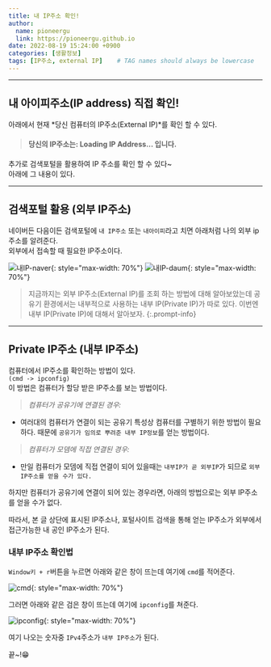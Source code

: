 ```yaml
---
title: 내 IP주소 확인!
author:
  name: pioneergu
  link: https://pioneergu.github.io
date: 2022-08-19 15:24:00 +0900
categories: [생활정보]
tags: [IP주소, external IP]    # TAG names should always be lowercase
---
```


---
## **내 아이피주소(IP address) 직접 확인!**

아래에서 현재 *당신 컴퓨터의 IP주소(External IP)*를 확인 할 수 있다.  
<script>
    import("https://api.ipify.org?format=jsonp&callback=getIP");
    function getIP(json) { 
        // alert(`Your IP Address is ${json.ip}`) 
        document.getElementById("ip").innerHTML = json.ip;
        }
</script>

<h4>
<blockquote class="prompt-tip">
  당신의 IP주소는: <span id="ip" class="orange">Loading IP Address...</span> 입니다.
</blockquote>
</h4>

추가로 검색포털을 활용하여 IP 주소를 확인 할 수 있다~  
아래에 그 내용이 있다.

---
## **검색포털 활용 (외부 IP주소)**

네이버든 다음이든 검색포털에 `내 IP주소` 또는 `내아이피`라고 치면 아래처럼 나의 외부 ip주소를 알려준다.  
외부에서 접속할 때 필요한 IP주소이다.  

![내IP-naver][내IP-naver]{: style="max-width: 70%"}
![내IP-daum][내IP-daum]{: style="max-width: 70%"}

> 지금까지는 외부 IP주소(External IP)를 조회 하는 방법에 대해 알아보았는데 공유기 환경에서는 내부적으로 사용하는 내부 IP(Private IP)가 따로 있다.
> 이번엔 내부 IP(Private IP)에 대해서 알아보자.
{:.prompt-info}

---

## **Private IP주소 (내부 IP주소)**

컴퓨터에서 IP주소를 확인하는 방법이 있다.  
`(cmd -> ipconfig)`  
이 방법은 컴퓨터가 할당 받은 IP주소를 보는 방법이다.
> *컴퓨터가 공유기에 연결된 경우:*  
  - 여러대의 컴퓨터가 연결이 되는 공유기 특성상 컴퓨터를 구별하기 위한 방법이 필요하다.  때문에 `공유기가 임의로 뿌려준 내부 IP정보`를 얻는 방법이다.  


> *컴퓨터가 모뎀에 직접 연결된 경우:*  
  - 만일 컴퓨터가 모뎀에 직접 연결이 되어 있을때는 `내부IP가 곧 외부IP`가 되므로 `외부 IP주소를 얻을 수가 있다.`

하지만 컴퓨터가 공유기에 연결이 되어 있는 경우라면, 아래의 방법으로는 외부 IP주소를 얻을 수가 없다.  

따라서, 본 글 상단에 표시된 IP주소나, 포털사이트 검색을 통해 얻는 IP주소가 외부에서 접근가능한 내 공인 IP주소가 된다.

### **내부 IP주소 확인법**
`Window키 + r`버튼을 누르면 아래와 같은 창이 뜨는데 여기에 `cmd`를 적어준다.

![cmd][cmd]{: style="max-width: 70%"}

그러면 아래와 같은 검은 창이 뜨는데 여기에 `ipconfig`를 쳐준다.

![ipconfig][ipconfig]{: style="max-width: 70%"}

여기 나오는 숫자중 `IPv4`주소가 `내부 IP주소`가 된다.

끝~!😁


[내IP-naver]: https://dsm01pap007files.storage.live.com/y4m0sqhvVR1HVFclQ4EyoEYriUvgWqlMFC-6sxHu7Y3O9RyZEW_2r2zVPn6a_rlA32iUpmwMM5esaRcf6KWRIyXQzlWNYZpS0j0A_9pEiATemt71enW7X8QY0Y_mDqHo67VxDIq9zALg6fqSk7WBTEFLrWGnnYnOAEq6MsMvGA1Oytdkm6baL_D2T-JvHo0wlh3?width=660&height=286&cropmode=none "내IP-naver"
[내IP-daum]: https://dsm01pap007files.storage.live.com/y4mQYJTz337r2lYRtK0toSYpXdMKvKg_I64ItyYJqx6yscwSHsgDcrg8jwyQ1VIyfanHjJwHyrsdnQDeU-82hD3XcbsxwllUlLfJYco7eo-k7SMOrnnzV2pWujBRlvqRniDNqipIQNKpaRr6AYWQhaUFGdXIqFwVjAPPySOdqUnAq7QfGjXS9UM5y2yRJY4Qrmq?width=660&height=328&cropmode=none "내IP-daum"
[cmd]: https://dsm01pap007files.storage.live.com/y4m-htDbTE7sTDswTNnRFIpjPkfGEZZhLNCGUwPTQ7uMW53Lf8m69DALJ8UCxE5gSmdq-RbuWjdU36c1CluQss2x8VUa81takLXCUN2kD1QWr8JBEPD7fIy3S5-6Qv-VU5MiEI0DMT5VE8P2vTrhj75qPlBqxaCNNAE0JgU0xukztwMt7BXhR9rsSBgAIihiOLA?width=399&height=206&cropmode=none "cmd"
[ipconfig]: https://dsm01pap007files.storage.live.com/y4mEFZ-QAuP2WKJIPW39e1Wfsek7cMKrkEjxrV__nlY7p55-x3KR-VF45nTVQaPfaxty3ytwBoUQ8R5jHqZTRp3KcHHAeoW4CrnbP6uhQsdqvZnZZU2wY9Uk-UE03yTi2LJX3GFF2YDov0NraxqeQOCv5YSAmx5Uqi4QkmtRzb_cN67GPRtxxwQGlh6yIYkr-CH?width=498&height=251&cropmode=none "ipconfig"
